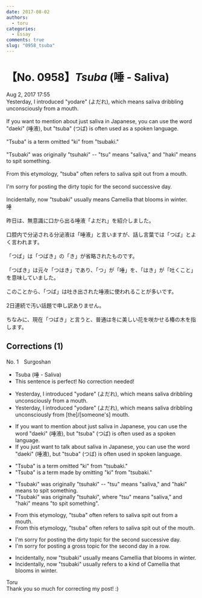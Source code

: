```yaml
---
date: 2017-08-02
authors:
  - toru
categories:
  - Essay
comments: true
slug: "0958_tsuba"
---
```


# 【No. 0958】<strong><em>Tsuba</strong></em> (唾 - Saliva)
<div class="date">Aug 2, 2017 17:55</div>
<div id="post"><div id="body_show_ori">
Yesterday, I introduced "yodare" (よだれ), which means saliva dribbling unconsciously from a mouth.<br/><br/>If you want to mention about just saliva in Japanese, you can use the word "daeki" (唾液), but "tsuba" (つば) is often used as a spoken language.<br/><br/>"Tsuba" is a term omitted "ki" from "tsubaki."<br/><br/>"Tsubaki" was originally "tsuhaki" -- "tsu" means "saliva," and "haki" means to spit something.<br/><br/>From this etymology, "tsuba" often refers to saliva spit out from a mouth.<br/><br/>I'm sorry for posting the dirty topic for the second successive day.<br/><br/>Incidentally, now "tsubaki" usually means Camellia that blooms in winter.
</div></div>

<!-- more -->

<div id="post_ja"><div id="body_show_mo">
唾<br/><br/>昨日は、無意識に口から出る唾液「よだれ」を紹介しました。<br/><br/>口腔内で分泌される分泌液は「唾液」と言いますが、話し言葉では「つば」とよく言われます。<br/><br/>「つば」は「つばき」の「き」が省略されたものです。<br/><br/>「つばき」は元々「つはき」であり、「つ」が「唾」を、「はき」が「吐くこと」を意味していました。<br/><br/>このことから、「つば」は吐き出された唾液に使われることが多いです。<br/><br/>2日連続で汚い話題で申し訳ありません。<br/><br/>ちなみに、現在「つばき」と言うと、普通は冬に美しい花を咲かせる椿の木を指します。
</div></div>

## Corrections (1)
<div id="block"><div class="first_name"> No. 1　<span class="just_name">Surgoshan</span></div><div id="block2">
<ul class="correction_field">
<li class="incorrect">Tsuba (唾 - Saliva)</li>
<li class="corrected perfect">This sentence is perfect! No correction needed!</li>
</ul>
<ul class="correction_field">
<li class="incorrect">Yesterday, I introduced "yodare" (よだれ), which means saliva dribbling unconsciously from a mouth.</li>
<li class="corrected correct">
Yesterday, I introduced "yodare" (よだれ), which means saliva dribbling unconsciously from <span class="f_blue">[the]/[someone's]</span> mouth.
</li>
</ul>
<ul class="correction_field">
<li class="incorrect">If you want to mention about just saliva in Japanese, you can use the word "daeki" (唾液), but "tsuba" (つば) is often used as a spoken language.</li>
<li class="corrected correct">
If you <span class="f_blue">just </span>want to <span class="f_blue">talk</span> about saliva in Japanese, you can use the word "daeki" (唾液), but "tsuba" (つば) is often used <span class="f_blue">in</span> spoken language.
</li>
</ul>
<ul class="correction_field">
<li class="incorrect">"Tsuba" is a term omitted "ki" from "tsubaki."</li>
<li class="corrected correct">
"Tsuba" is a term <span class="f_blue">made by omitting</span> "ki" from "tsubaki."
</li>
</ul>
<ul class="correction_field">
<li class="incorrect">"Tsubaki" was originally "tsuhaki" -- "tsu" means "saliva," and "haki" means to spit something.</li>
<li class="corrected correct">
"Tsubaki" was originally "tsuhaki"<span class="f_blue">, where</span> "tsu" means "saliva," and "haki" means <span class="f_red">"</span>to spit something<span class="f_red">"</span>.
</li>
</ul>
<ul class="correction_field">
<li class="incorrect">From this etymology, "tsuba" often refers to saliva spit out from a mouth.</li>
<li class="corrected correct">
From this etymology, "tsuba" often refers to saliva spit out <span class="f_blue">of the</span> mouth.
</li>
</ul>
<ul class="correction_field">
<li class="incorrect">I'm sorry for posting the dirty topic for the second successive day.</li>
<li class="corrected correct">
I'm sorry for posting <span class="f_blue">a</span> <span class="f_blue">gross</span> topic for the second day<span class="f_blue"> in a row</span>.
</li>
</ul>
<ul class="correction_field">
<li class="incorrect">Incidentally, now "tsubaki" usually means Camellia that blooms in winter.</li>
<li class="corrected correct">
Incidentally, now "tsubaki" usually <span class="f_blue">refers to a kind of </span>Camellia that blooms in winter.
</li>
</ul>
</div><div class="name"><span class="just_name">Toru</span><br>
Thank you so much for correcting my post! :)
</div>
</div>

